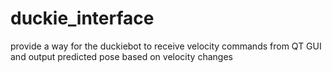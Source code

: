 # duckie_interface
provide a way for the duckiebot to receive velocity commands from QT GUI and output predicted pose based on velocity changes
